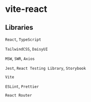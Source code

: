 # vite-react

## Libraries

`React`, `TypeScript`

`TailwindCSS`, `DaisyUI`

`MSW`, `SWR`, `Axios`

`Jest`, `React Testing Library`, `Storybook`

`Vite`

`ESLint`, `Prettier`

`React Router`

